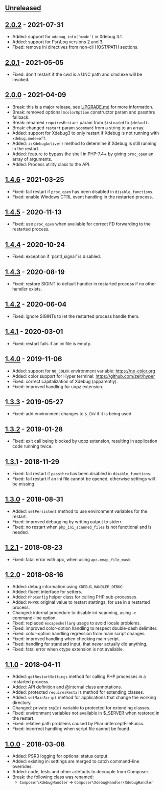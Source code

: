 ## [Unreleased]

## [2.0.2] - 2021-07-31
  * Added: support for `xdebug_info('mode')` in Xdebug 3.1.
  * Added: support for Psr\Log versions 2 and 3.
  * Fixed: remove ini directives from non-cli HOST/PATH sections.

## [2.0.1] - 2021-05-05
  * Fixed: don't restart if the cwd is a UNC path and cmd.exe will be invoked.

## [2.0.0] - 2021-04-09
  * Break: this is a major release, see [UPGRADE.md](UPGRADE.md) for more information.
  * Break: removed optional `$colorOption` constructor param and passthru fallback.
  * Break: renamed `requiresRestart` param from `$isLoaded` to `$default`.
  * Break: changed `restart` param `$command` from a string to an array.
  * Added: support for Xdebug3 to only restart if Xdebug is not running with `xdebug.mode=off`.
  * Added: `isXdebugActive()` method to determine if Xdebug is still running in the restart.
  * Added: feature to bypass the shell in PHP-7.4+ by giving `proc_open` an array of arguments.
  * Added: Process utility class to the API.

## [1.4.6] - 2021-03-25
  * Fixed: fail restart if `proc_open` has been disabled in `disable_functions`.
  * Fixed: enable Windows CTRL event handling in the restarted process.

## [1.4.5] - 2020-11-13
  * Fixed: use `proc_open` when available for correct FD forwarding to the restarted process.

## [1.4.4] - 2020-10-24
  * Fixed: exception if 'pcntl_signal' is disabled.

## [1.4.3] - 2020-08-19
  * Fixed: restore SIGINT to default handler in restarted process if no other handler exists.

## [1.4.2] - 2020-06-04
  * Fixed: ignore SIGINTs to let the restarted process handle them.

## [1.4.1] - 2020-03-01
  * Fixed: restart fails if an ini file is empty.

## [1.4.0] - 2019-11-06
  * Added: support for `NO_COLOR` environment variable: https://no-color.org
  * Added: color support for Hyper terminal: https://github.com/zeit/hyper
  * Fixed: correct capitalization of Xdebug (apparently).
  * Fixed: improved handling for uopz extension.

## [1.3.3] - 2019-05-27
  * Fixed: add environment changes to `$_ENV` if it is being used.

## [1.3.2] - 2019-01-28
  * Fixed: exit call being blocked by uopz extension, resulting in application code running twice.

## [1.3.1] - 2018-11-29
  * Fixed: fail restart if `passthru` has been disabled in `disable_functions`.
  * Fixed: fail restart if an ini file cannot be opened, otherwise settings will be missing.

## [1.3.0] - 2018-08-31
  * Added: `setPersistent` method to use environment variables for the restart.
  * Fixed: improved debugging by writing output to stderr.
  * Fixed: no restart when `php_ini_scanned_files` is not functional and is needed.

## [1.2.1] - 2018-08-23
  * Fixed: fatal error with apc, when using `apc.mmap_file_mask`.

## [1.2.0] - 2018-08-16
  * Added: debug information using `XDEBUG_HANDLER_DEBUG`.
  * Added: fluent interface for setters.
  * Added: `PhpConfig` helper class for calling PHP sub-processes.
  * Added: `PHPRC` original value to restart stettings, for use in a restarted process.
  * Changed: internal procedure to disable ini-scanning, using `-n` command-line option.
  * Fixed: replaced `escapeshellarg` usage to avoid locale problems.
  * Fixed: improved color-option handling to respect double-dash delimiter.
  * Fixed: color-option handling regression from main script changes.
  * Fixed: improved handling when checking main script.
  * Fixed: handling for standard input, that never actually did anything.
  * Fixed: fatal error when ctype extension is not available.

## [1.1.0] - 2018-04-11
  * Added: `getRestartSettings` method for calling PHP processes in a restarted process.
  * Added: API definition and @internal class annotations.
  * Added: protected `requiresRestart` method for extending classes.
  * Added: `setMainScript` method for applications that change the working directory.
  * Changed: private `tmpIni` variable to protected for extending classes.
  * Fixed: environment variables not available in $_SERVER when restored in the restart.
  * Fixed: relative path problems caused by Phar::interceptFileFuncs.
  * Fixed: incorrect handling when script file cannot be found.

## [1.0.0] - 2018-03-08
  * Added: PSR3 logging for optional status output.
  * Added: existing ini settings are merged to catch command-line overrides.
  * Added: code, tests and other artefacts to decouple from Composer.
  * Break: the following class was renamed:
    - `Composer\XdebugHandler` -> `Composer\XdebugHandler\XdebugHandler`

[Unreleased]: https://github.com/composer/xdebug-handler/compare/2.0.2...HEAD
[2.0.2]: https://github.com/composer/xdebug-handler/compare/2.0.1...2.0.2
[2.0.1]: https://github.com/composer/xdebug-handler/compare/2.0.0...2.0.1
[2.0.0]: https://github.com/composer/xdebug-handler/compare/1.4.6...2.0.0
[1.4.6]: https://github.com/composer/xdebug-handler/compare/1.4.5...1.4.6
[1.4.5]: https://github.com/composer/xdebug-handler/compare/1.4.4...1.4.5
[1.4.4]: https://github.com/composer/xdebug-handler/compare/1.4.3...1.4.4
[1.4.3]: https://github.com/composer/xdebug-handler/compare/1.4.2...1.4.3
[1.4.2]: https://github.com/composer/xdebug-handler/compare/1.4.1...1.4.2
[1.4.1]: https://github.com/composer/xdebug-handler/compare/1.4.0...1.4.1
[1.4.0]: https://github.com/composer/xdebug-handler/compare/1.3.3...1.4.0
[1.3.3]: https://github.com/composer/xdebug-handler/compare/1.3.2...1.3.3
[1.3.2]: https://github.com/composer/xdebug-handler/compare/1.3.1...1.3.2
[1.3.1]: https://github.com/composer/xdebug-handler/compare/1.3.0...1.3.1
[1.3.0]: https://github.com/composer/xdebug-handler/compare/1.2.1...1.3.0
[1.2.1]: https://github.com/composer/xdebug-handler/compare/1.2.0...1.2.1
[1.2.0]: https://github.com/composer/xdebug-handler/compare/1.1.0...1.2.0
[1.1.0]: https://github.com/composer/xdebug-handler/compare/1.0.0...1.1.0
[1.0.0]: https://github.com/composer/xdebug-handler/compare/d66f0d15cb57...1.0.0
